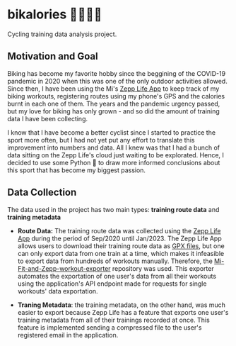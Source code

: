 # bikalories 🚴🏿‍♂️🔥
Cycling training data analysis project.

## Motivation and Goal
Biking has become my favorite hobby since the beggining of the COVID-19 pandemic in 2020 when this was one of the only outdoor activities allowed. Since then, I have been using the Mi's [Zepp Life App](https://play.google.com/store/apps/details?id=com.xiaomi.hm.health&hl=pt_BR&gl=US&pli=1) to keep track of my biking workouts, registering routes using my phone's GPS and the calories burnt in each one of them. The years and the pandemic urgency passed, but my love for biking has only grown - and so did the amount of training data I have been collecting.

I know that I have become a better cyclist since I started to practice the sport more often, but I had not yet put any effort to translate this improvement into numbers and data. All I knew was that I had a bunch of data sitting on the Zepp Life's cloud just waiting to be explorated. Hence, I decided to use some Python 🐍 to draw more informed conclusions about this sport that has become my biggest passion.

## Data Collection
The data used in the project has two main types: **training route data** and **training metadata**

* **Route Data:** The training route data was collected using the [Zepp Life App](https://play.google.com/store/apps/details?id=com.xiaomi.hm.health&hl=pt_BR&gl=US&pli=1) during the period of Sep/2020 until Jan/2023. The Zepp Life App allows users to download their training route data as [GPX files](https://pt.wikipedia.org/wiki/GPX), but one can only export data from one train at a time, which makes it infeasible to export data from hundreds of workouts manually. Therefore, the [Mi-Fit-and-Zepp-workout-exporter](https://github.com/rolandsz/Mi-Fit-and-Zepp-workout-exporter) repository was used. This exporter automates the exportation of one user's data from all their workouts using the application's API endpoint made for requests for single workouts' data exportation.

* **Traning Metadata**: the training metadata, on the other hand, was much easier to export because Zepp Life has a feature that exports one user's training metadata from all of their trainings recorded at once. This feature is implemented sending a compressed file to the user's registered email in the application.  
## 
